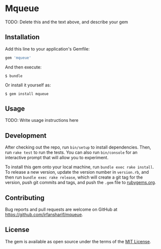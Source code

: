 # Mqueue

TODO: Delete this and the text above, and describe your gem

## Installation

Add this line to your application's Gemfile:

```ruby
gem 'mqueue'
```

And then execute:

    $ bundle

Or install it yourself as:

    $ gem install mqueue

## Usage

TODO: Write usage instructions here

## Development

After checking out the repo, run `bin/setup` to install dependencies. Then, run `rake test` to run the tests. You can also run `bin/console` for an interactive prompt that will allow you to experiment.

To install this gem onto your local machine, run `bundle exec rake install`. To release a new version, update the version number in `version.rb`, and then run `bundle exec rake release`, which will create a git tag for the version, push git commits and tags, and push the `.gem` file to [rubygems.org](https://rubygems.org).

## Contributing

Bug reports and pull requests are welcome on GitHub at https://github.com/irfansharif/mqueue.


## License

The gem is available as open source under the terms of the [MIT License](http://opensource.org/licenses/MIT).

